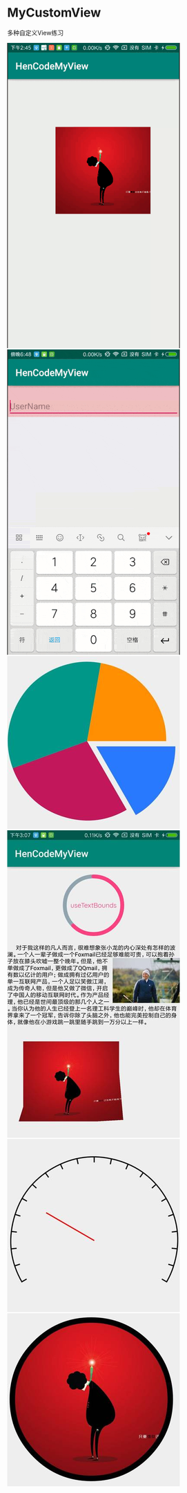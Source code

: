 # MyCustomView
多种自定义View练习

![image](/myres/animate.gif)![image](/myres/material_et.gif)
![image](/myres/cicler_p.jpg)![image](/myres/text_view.jpg)
![image](/myres/yibiaopan.jpg)![image](/myres/ciclerImage.jpg)


